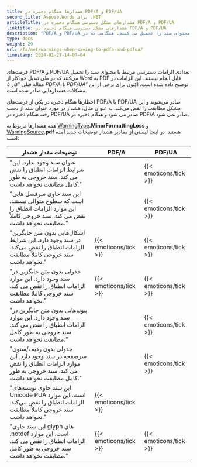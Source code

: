 ```yaml
---
title: هشدارها هنگام ذخیره در PDF/A و PDF/UA
second_title: Aspose.Words برای .NET
articleTitle: هشدارهای مشکل دسترسی هنگام ذخیره در PDF/A و PDF/UA
linktitle: هشدارهای مشکل دسترسی هنگام ذخیره در PDF/A و PDF/UA
description: "PDF/A و PDF/UA الزامات دسترسی مرتبط با محتوای سند را تحمیل می کنند. هنگامی که در PDF/A یا PDF/UA در C# ذخیره می شود و مشکل مطابقت را نقض می کند، یک هشدار صادر می شود."
type: docs
weight: 29
url: /fa/net/warnings-when-saving-to-pdfa-and-pdfua/
timestamp: 2024-01-27-14-07-04
---
```


فرمت‌های PDF/A و PDF/UA تعدادی الزامات دسترسی مرتبط با محتوای سند را تحمیل می‌کنند که در طی تبدیل خودکار از Word به PDF قابل انجام نیستند. این الزامات در مقاله قبلی *"کار با PDF/A یا PDF/UA"* توضیح داده شده است. اکنون برای برخی از این مشکلات هشدارهایی صادر شده است.

اخطارها هنگام ذخیره در یکی از فرمت‌های PDF/A یا PDF/UA صادر می‌شوند و این مشکل مطابقت را نقض می‌کند. به عنوان مثال، هشدار در مورد عنوان سند از دست رفته هنگام ذخیره در PDF/UA صادر می شود و هنگام ذخیره در PDF/A صادر نمی شود.

همه هشدارها مربوط به [WarningType](https://reference.aspose.com/words/net/aspose.words/warningtype/)**.MinorFormattingLoss** و [WarningSource](https://reference.aspose.com/words/net/aspose.words/warningsource/)**.pdf** هستند. در اینجا لیستی از مقادیر هشدار توضیحات جدید آمده است:

|  توضیحات مقدار هشدار |  PDF/A |  PDF/UA |
|  ------------------------------------------------------------  |  ----------------------  |  ----------------------  |
|  "عنوان سند وجود ندارد. این شرایط الزامات انطباق را نقض می کند. سند خروجی به طور کامل مطابقت نخواهد داشت." |                          |   {{< emoticons/tick >}}  |
|  "این سند حاوی سرفصل هایی است که سطوح متوالی نیستند. این موارد الزامات انطباق را نقض می کند. سند خروجی کاملاً مطابقت نخواهد داشت." |                          |   {{< emoticons/tick >}}  |
|  "اشکال‌هایی بدون متن جایگزین در سند وجود دارد. این شرایط الزامات انطباق را نقض می‌کند. سند خروجی کاملاً مطابقت نخواهد داشت." |   {{< emoticons/tick >}}  |   {{< emoticons/tick >}}  |
|  "جدولی بدون متن جایگزین در سند وجود دارد. این موارد الزامات انطباق را نقض می کند. سند خروجی کاملا مطابقت نخواهد داشت." |   {{< emoticons/tick >}}  |   {{< emoticons/tick >}}  |
|  "پیوندهایی بدون متن جایگزین در سند وجود دارد. این موارد الزامات انطباق را نقض می کند. سند خروجی به طور کامل مطابقت نخواهد داشت." |                          |   {{< emoticons/tick >}}  |
|  "جدولی بدون ردیف/ستون سرصفحه در سند وجود دارد. این موارد الزامات انطباق را نقض می کند. سند خروجی به طور کامل مطابقت نخواهد داشت." |                          |   {{< emoticons/tick >}}  |
|  "این سند حاوی نویسه‌های Unicode PUA است. این موارد الزامات انطباق را نقض می‌کند. سند خروجی کاملاً مطابقت نخواهد داشت." |   {{< emoticons/tick >}}  |                          |
|  "این سند حاوی glyph های .notdef است. این موارد الزامات انطباق را نقض می کند. سند خروجی به طور کامل مطابقت نخواهد داشت." |   {{< emoticons/tick >}}  |   {{< emoticons/tick >}}  |
